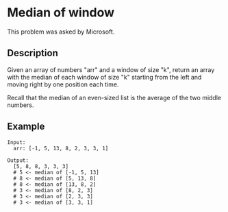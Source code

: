 # Median of window

This problem was asked by Microsoft.

## Description

Given an array of numbers "arr" and a window of size "k", return an array with the median of each window of size "k" starting from the left and moving right by one position each time.

Recall that the median of an even-sized list is the average of the two middle numbers.

## Example
```
Input:
  arr: [-1, 5, 13, 8, 2, 3, 3, 1]

Output:
  [5, 8, 8, 3, 3, 3]
  # 5 <- median of [-1, 5, 13]
  # 8 <- median of [5, 13, 8]
  # 8 <- median of [13, 8, 2]
  # 3 <- median of [8, 2, 3]
  # 3 <- median of [2, 3, 3]
  # 3 <- median of [3, 3, 1]
```
